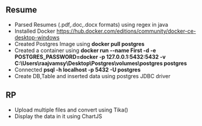 ## Resume
* Parsed Resumes (.pdf,.doc,.docx formats) using regex in java
* Installed Docker 
https://hub.docker.com/editions/community/docker-ce-desktop-windows
* Created Postgres Image using **docker pull postgres**
* Created a container using **docker run --name First -d -e POSTGRES_PASSWORD=docker -p 127.0.0.1:5432:5432 -v C:\Users\raajvamsy\Desktop\Postgres\volumes\postgres postgres**
* Connected **psql -h localhost -p 5432 -U postgres**
* Create DB,Table and inserted data using postgres JDBC driver 
## RP
* Upload multiple files and convert using Tika()
* Display the data in it using ChartJS
